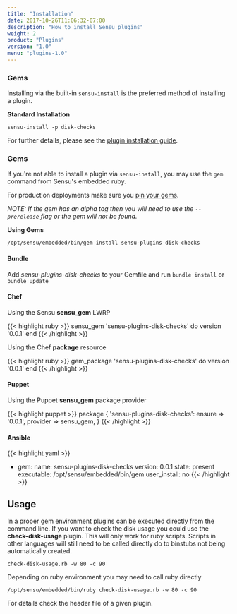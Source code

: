 ```yaml
---
title: "Installation"
date: 2017-10-26T11:06:32-07:00
description: "How to install Sensu plugins"
weight: 2
product: "Plugins"
version: "1.0"
menu: "plugins-1.0"
---
```


### Gems

Installing via the built-in `sensu-install` is the preferred method of installing a plugin.

**Standard Installation**

```
sensu-install -p disk-checks
```

For further details, please see the [plugin installation guide][1].

### Gems

If you're not able to install a plugin via `sensu-install`, you may use the `gem` command from Sensu's embedded ruby. 

For production deployments make sure you [pin your gems][2].

_NOTE: If the gem has an alpha tag then you will need to use the `--prerelease` flag or the gem will not be found._

**Using Gems**

`/opt/sensu/embedded/bin/gem install sensu-plugins-disk-checks`

#### Bundle

Add *sensu-plugins-disk-checks* to your Gemfile and run `bundle install` or `bundle update`

#### Chef

Using the Sensu **sensu_gem** LWRP

{{< highlight ruby >}}
sensu_gem 'sensu-plugins-disk-checks' do
  version '0.0.1'
end
{{< /highlight >}}

Using the Chef **package** resource

{{< highlight ruby >}}
gem_package 'sensu-plugins-disk-checks' do
  version '0.0.1'
end
{{< /highlight >}}

#### Puppet

Using the Puppet **sensu_gem** package provider

{{< highlight puppet >}}
package { 'sensu-plugins-disk-checks':
  ensure   => '0.0.1',
  provider => sensu_gem,
}
{{< /highlight >}}

#### Ansible

{{< highlight yaml >}}
- gem: 
    name: sensu-plugins-disk-checks 
    version: 0.0.1 
    state: present 
    executable: /opt/sensu/embedded/bin/gem
    user_install: no
{{< /highlight >}}

## Usage

In a proper gem environment plugins can be executed directly from the command line. If you want to check the disk usage you could use the **check-disk-usage** plugin.  This will only work for ruby scripts.  Scripts in other languages will still need to be called directly do to binstubs not being automatically created.

```
check-disk-usage.rb -w 80 -c 90
```

Depending on ruby environment you may need to call ruby directly

```
/opt/sensu/embedded/bin/ruby check-disk-usage.rb -w 80 -c 90
```

For details check the header file of a given plugin.

<!-- LINKS -->
[1]: /sensu-core/latest/installation/installing-plugins/
[2]: https://github.com/sensu-plugins/community/blob/master/best_practices/production_deployments/plugins/PINNING_VERSIONS.md